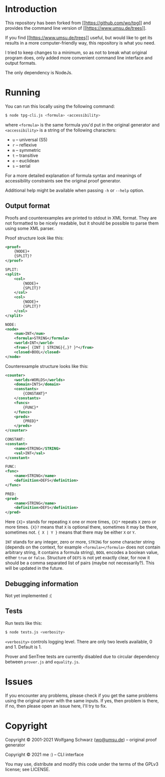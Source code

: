 # Introduction
This repository has been forked from [[https://github.com/wo/tpg]] and provides the command line version of
[[https://www.umsu.de/trees]].

If you find [[https://www.umsu.de/trees]] useful, but would like to get its results in a more computer-friendly way,
this repository is what you need.

I tried to keep changes to a minimum, so as not to break what original program does, only added more convenient 
command line interface and output formats.

The only dependency is NodeJs.

# Running

You can run this locally using the following command:
```bash
$ node tpg-cli.js <formula> <accessibility>
```
where `<formula>` is the same formula you'd put in the original generator and `<accessibility>` is a string of the
following characters:
 - `u` – universal (S5)
 - `r` – reflexive
 - `m` – symmetric
 - `t` – transitive
 - `e` – euclidean
 - `s` – serial

For a more detailed explanation of formula syntax and meanings of accessibility constraints see the original proof
generator.

Additional help might be available when passing `-h` or `--help` option.

## Output format

Proofs and counterexamples are printed to stdout in XML format. They are not formatted to be nicely readable, but it
should be possible to parse them using some XML parser.

Proof structure look like this:
```xml
<proof>
    {NODE}+
    {SPLIT}?
</proof>

SPLIT:
<split>
    <col>
        {NODE}+
        {SPLIT}?
    </col>
    <col>
        {NODE}+
        {SPLIT}?
    </col>
</split>

NODE:
<node>
    <num>INT</num>
    <formula>STRING</formula>
    <world>INT</world>
    <from>{ {INT | STRING}{,}? }*</from>
    <closed>BOOL</closed>
</node>
```

Counterexample structure looks like this:
```xml
<counter>
    <worlds>WORLDS</worlds>
    <domain>INTS</domain>
    <constants>
        {CONSTANT}*
    </constants>
    <funcs>
        {FUNC}*
    </funcs>
    <preds>
        {PRED}*
    </preds>
</counter>

CONSTANT:
<constant>
    <name>STRING</STRING>
    <val>INT</val>
</constant>

FUNC:
<func>
    <name>STRING</name>
    <definition>DEFS</definition>
</func>

PRED:
<pred>
    <name>STRING</name>
    <definition>DEFS</definition>
</pred>
```

Here `{X}+` stands for repeating `X` one or more times, `{X}*` repeats `X` zero or more times. `{X}?` means that `X`
is optional there, sometimes it may be there, sometimes not. `{ X | Y }` means that there may be either `X` or `Y`.

`INT` stands for any integer, zero or more, `STRING` for some character string (depends on the context, for example
`<formula></formula>` does not contain arbitrary string, it contains a formula string), `BOOL` encodes a boolean 
value, either `true` or `false`. Structure of `DEFS` is not yet exactly clear, for now it should be a comma 
separated list of pairs (maybe not necessarily?). This will be updated in the future.

[//]: # (TODO: review output format)

## Debugging information

Not yet implemented :(

## Tests

Run tests like this:
```bash
$ node tests.js <verbosity>
```

`<verbosity>` controls logging level. There are only two levels available, 0 and 1. Default is 1.

Prover and SenTree tests are currently disabled due to circular dependency between `prover.js` and `equality.js`.

# Issues

If you encounter any problems, please check if you get the same problems using the original prover with the same
inputs. If yes, then problem is there, if no, then please open an issue here, I'll try to fix.

# Copyright

Copyright © 2001-2021 Wolfgang Schwarz (wo@umsu.de) – original proof generator

Copyright © 2021 me :) – CLI interface

You may use, distribute and modify this code under the terms of the GPLv3 license; see LICENSE.
